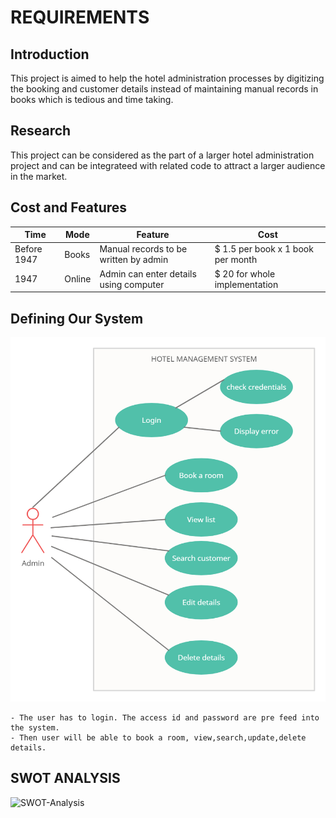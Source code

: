 # REQUIREMENTS

## Introduction
This project is aimed to help the hotel administration processes by digitizing the booking and customer details instead of maintaining manual records in books which is tedious and time taking. 

## Research
This project can be considered as the part of a larger hotel administration project and can be integrateed with related code to attract a larger audience in the market.

## Cost and Features
| Time | Mode |Feature| Cost | 
| ----- | ----- | ------- | ---------|
| Before 1947 | Books | Manual records to be written by admin | $ 1.5 per book x 1 book per month |
| 1947 | Online | Admin can enter details using computer | $ 20 for whole implementation |

## Defining Our System
   ![Our System](https://github.com/Saisanathpotnuru/Mini-Project-LTTS/blob/main/6_Images/use%20case%20diagram.png)
    
    
    - The user has to login. The access id and password are pre feed into the system.
    - Then user will be able to book a room, view,search,update,delete details.

## SWOT ANALYSIS
![SWOT-Analysis]()
